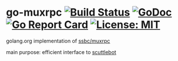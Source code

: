 <!--
SPDX-FileCopyrightText: 2021 Henry Bubert

SPDX-License-Identifier: Unlicense
-->

# go-muxrpc [![Build Status](https://travis-ci.org/cryptoscope/go-muxrpc.svg?branch=master)](https://travis-ci.org/cryptoscope/go-muxrpc) [![GoDoc](https://godoc.org/go.cryptoscope.co/muxrpc?status.svg)](https://godoc.org/go.cryptoscope.co/muxrpc) [![Go Report Card](https://goreportcard.com/badge/go.cryptoscope.co/muxrpc)](https://goreportcard.com/report/go.cryptoscope.co/muxrpc) [![License: MIT](https://img.shields.io/badge/License-MIT-yellow.svg)](https://opensource.org/licenses/MIT)

golang.org implementation of [ssbc/muxrpc](https://github.com/ssbc/muxrpc)

main purpose: efficient interface to [scuttlebot](https://ssbc.github.io/scuttlebot)

